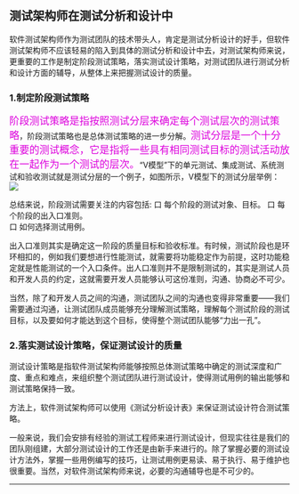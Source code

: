 ## 测试架构师在测试分析和设计中

软件测试架构师作为测试团队的技术带头人，肯定是测试分析设计的好手，但软件测试架构师不应该轻易的陷入到具体的测试分析和设计中去，对测试架构师来说，更重要的工作是制定阶段测试策略，落实测试设计策略，对测试团队进行测试分析和设计方面的辅导，从整体上来把握测试设计的质量。

### 1.制定阶段测试策略

<font color="#dd00dd" size="4" face="方正舒体">阶段测试策略是指按照测试分层来确定每个测试层次的测试策略</font>，阶段测试策略也是总体测试策略的进一步分解。<font color="#dd00dd" size="4" face="方正舒体">测试分层是一个十分重要的测试概念，它是指将一些具有相同测试目标的测试活动放在一起作为一个测试的层次。</font>“V模型”下的单元测试、集成测试、系统测试和验收测试就是测试分层的一个例子，如图所示，V模型下的测试分层举例：
![](../r2/V模型下的测试分层举例.jpg)

总结来说，阶段测试需要关注的内容包括:
口  每个阶段的测试对象、目标。
口  每个阶段的出入口准则。   
口  如何选择测试用例。

出入口准则其实是确定这一阶段的质量目标和验收标准。有时候，测试阶段也是环环相扣的，例如我们要想进行性能测试，就需要将功能稳定作为前提，这时功能稳定就是性能测试的一个入口条件。出人口准则并不是限制测试的，其实是测试人员和开发人员的约定，这就需要开发人员能够认可这份准则，沟通、协商必不可少。

当然，除了和开发人员之间的沟通，测试团队之间的沟通也变得非常重要——我们需要通过沟通，让测试团队成员能够充分理解测试策略，理解每个测试阶段的测试目标，以及要如何才能达到这个目标，使得整个测试团队能够“力出一孔”。

### 2.落实测试设计策略，保证测试设计的质量

测试设计策略是指软件测试架构师能够按照总体测试策略中确定的测试深度和广度、重点和难点，来组织整个测试团队进行测试设计，使得测试用例的输出能够和测试策略保持一致。

方法上，软件测试架构师可以使用《测试分析设计表》来保证测试设计符合测试策略。

一般来说，我们会安排有经验的测试工程师来进行测试设计，但现实往往是我们的团队刚组建，大部分测试设计的工作还是由新手来进行的。除了掌握必要的测试设计方法外，掌握一些用例编写的技巧，让测试用例更易读、易于执行、易于维护也很重要。当然，对软件测试架构师来说，必要的沟通辅导也是不可少的。

* * *
